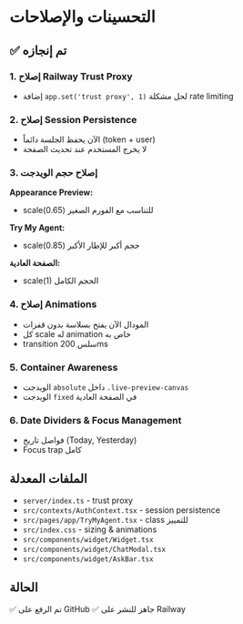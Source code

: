 # التحسينات والإصلاحات

## ✅ تم إنجازه

### 1. إصلاح Railway Trust Proxy
- إضافة `app.set('trust proxy', 1)` لحل مشكلة rate limiting

### 2. إصلاح Session Persistence
- الآن يحفظ الجلسة دائماً (token + user)
- لا يخرج المستخدم عند تحديث الصفحة

### 3. إصلاح حجم الويدجت
**Appearance Preview:**
- scale(0.65) للتناسب مع الفورم الصغير

**Try My Agent:**
- scale(0.85) حجم أكبر للإطار الأكبر

**الصفحة العادية:**
- scale(1) الحجم الكامل

### 4. إصلاح Animations
- المودال الآن يفتح بسلاسة بدون قفزات
- كل scale له animation خاص به
- transition سلس 200ms

### 5. Container Awareness
- الويدجت `absolute` داخل `.live-preview-canvas`
- الويدجت `fixed` في الصفحة العادية

### 6. Date Dividers & Focus Management
- فواصل تاريخ (Today, Yesterday)
- Focus trap كامل

## الملفات المعدلة
- `server/index.ts` - trust proxy
- `src/contexts/AuthContext.tsx` - session persistence
- `src/pages/app/TryMyAgent.tsx` - class للتمييز
- `src/index.css` - sizing & animations
- `src/components/widget/Widget.tsx`
- `src/components/widget/ChatModal.tsx`
- `src/components/widget/AskBar.tsx`

## الحالة
✅ تم الرفع على GitHub
✅ جاهز للنشر على Railway
